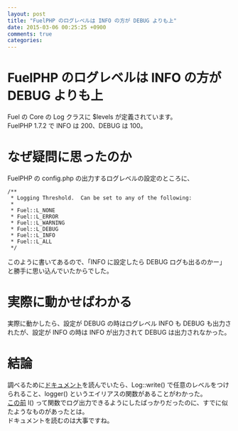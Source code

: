 ```yaml
---
layout: post
title: "FuelPHP のログレベルは INFO の方が DEBUG よりも上"
date: 2015-03-06 00:25:25 +0900
comments: true
categories: 
---
```


FuelPHP のログレベルは INFO の方が DEBUG よりも上
====
Fuel の Core の Log クラスに $levels が定義されています。  
FuelPHP 1.7.2 で INFO は 200、DEBUG は 100。

なぜ疑問に思ったのか
====
FuelPHP の config.php の出力するログレベルの設定のところに、

```
/**
 * Logging Threshold.  Can be set to any of the following:
 *
 * Fuel::L_NONE
 * Fuel::L_ERROR
 * Fuel::L_WARNING
 * Fuel::L_DEBUG
 * Fuel::L_INFO
 * Fuel::L_ALL
 */
```

このように書いてあるので、「INFO に設定したら DEBUG ログも出るのかー」と勝手に思い込んでいたからでした。

実際に動かせばわかる
====
実際に動かしたら、設定が DEBUG の時はログレベル INFO も DEBUG も出力されたが、設定が INFO の時は INFO が出力されて DEBUG は出力されなかった。

結論
====
調べるために[ドキュメント](http://fuelphp.com/docs/classes/log.html)を読んでいたら、Log::write() で任意のレベルをつけられること、logger() というエイリアスの関数があることがわかった。  
[この前](http://blog.5000164.jp/2015-03-fuelphp_debug/) l() って関数でログ出力できるようにしたばっかりだったのに、すでに似たようなものがあったとは。  
ドキュメントを読むのは大事ですね。

